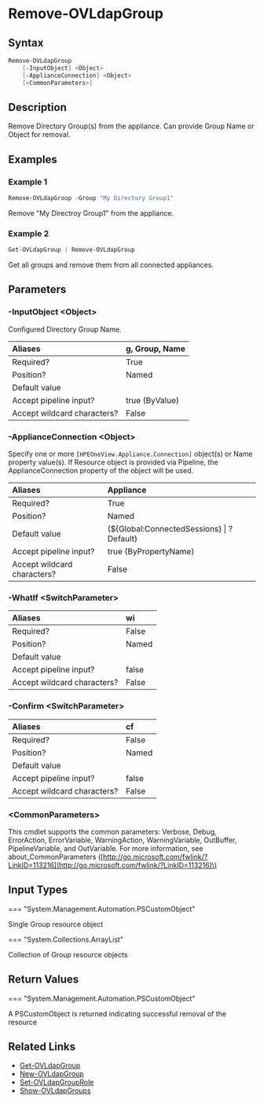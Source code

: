 ﻿---
description: Remove Directory Group.
---

# Remove-OVLdapGroup

## Syntax

```powershell
Remove-OVLdapGroup
    [-InputObject] <Object>
    [-ApplianceConnection] <Object>
    [<CommonParameters>]
```

## Description

Remove Directory Group(s) from the appliance. Can provide Group Name or Object for removal.

## Examples

###  Example 1 

```powershell
Remove-OVLdapGroup -Group "My Directory Group1"
```

Remove "My Directroy Group1" from the appliance.

###  Example 2 

```powershell
Get-OVLdapGroup | Remove-OVLdapGroup
```

Get all groups and remove them from all connected appliances.

## Parameters

### -InputObject &lt;Object&gt;

Configured Directory Group Name.

| Aliases | g, Group, Name |
| :--- | :--- |
| Required? | True |
| Position? | Named |
| Default value |  |
| Accept pipeline input? | true (ByValue) |
| Accept wildcard characters? | False |

### -ApplianceConnection &lt;Object&gt;

Specify one or more `[HPEOneView.Appliance.Connection]` object(s) or Name property value(s). If Resource object is provided via Pipeline, the ApplianceConnection property of the object will be used.

| Aliases | Appliance |
| :--- | :--- |
| Required? | True |
| Position? | Named |
| Default value | (${Global:ConnectedSessions} &vert; ? Default) |
| Accept pipeline input? | true (ByPropertyName) |
| Accept wildcard characters? | False |

### -WhatIf &lt;SwitchParameter&gt;



| Aliases | wi |
| :--- | :--- |
| Required? | False |
| Position? | Named |
| Default value |  |
| Accept pipeline input? | false |
| Accept wildcard characters? | False |

### -Confirm &lt;SwitchParameter&gt;



| Aliases | cf |
| :--- | :--- |
| Required? | False |
| Position? | Named |
| Default value |  |
| Accept pipeline input? | false |
| Accept wildcard characters? | False |

### &lt;CommonParameters&gt;

This cmdlet supports the common parameters: Verbose, Debug, ErrorAction, ErrorVariable, WarningAction, WarningVariable, OutBuffer, PipelineVariable, and OutVariable. For more information, see about\_CommonParameters \([http://go.microsoft.com/fwlink/?LinkID=113216](http://go.microsoft.com/fwlink/?LinkID=113216)\)

## Input Types

=== "System.Management.Automation.PSCustomObject"
 
Single Group resource object
 

=== "System.Collections.ArrayList"
 
Collection of Group resource objects
 

## Return Values

=== "System.Management.Automation.PSCustomObject"
 
A PSCustomObject is returned indicating successful removal of the resource
 

## Related Links

* [Get-OVLdapGroup](get-ovldapgroup.md)
* [New-OVLdapGroup](new-ovldapgroup.md)
* [Set-OVLdapGroupRole](set-ovldapgrouprole.md)
* [Show-OVLdapGroups](show-ovldapgroups.md)
